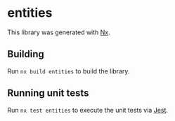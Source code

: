 # entities

This library was generated with [Nx](https://nx.dev).



## Building

Run `nx build entities` to build the library.





## Running unit tests

Run `nx test entities` to execute the unit tests via [Jest](https://jestjs.io).


